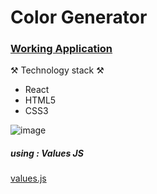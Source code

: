 # Color Generator

### [Working Application](https://color-generator-moran.netlify.app/)

⚒ Technology stack ⚒
- React
- HTML5
- CSS3

![image](https://user-images.githubusercontent.com/87472845/213286177-824c53ab-566c-42c9-9e4c-3c1c1024be93.png)



##### using : Values JS

[values.js](https://github.com/noeldelgado/values.js)
